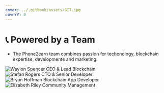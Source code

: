 ```yaml
---
cover: ../.gitbook/assets/GIT.jpg
coverY: 0
---
```


# 📞 Powered by a Team

* The Phone2earn team combines passion for techonology, blockchain expertise, developmente and marketing.

![Waylon Spencer
CEO & Lead Blockchain](../.gitbook/assets/Waylon-Spencer¹.png) ![Stefan Rogers
CTO & Senior Developer](<../.gitbook/assets/Stefan Rogers.png>) ![Bryan Hoffman
Blockchain App Developer](<../.gitbook/assets/Bryan Hoffman.png>) ![Elizabeth Riley
Community Management](../.gitbook/assets/Elizabeth.png)
